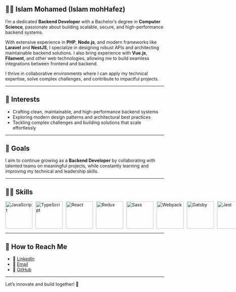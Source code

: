 ## 👨‍💻 Islam Mohamed (Islam mohHafez)
I’m a dedicated **Backend Developer** with a Bachelor’s degree in **Computer Science**, passionate about building scalable, secure, and high-performance backend systems.

With extensive experience in **PHP**, **Node.js**, and modern frameworks like **Laravel** and **NestJS**, I specialize in designing robust APIs and architecting maintainable backend solutions. I also bring experience with **Vue.js**, **Filament**, and other web technologies, allowing me to build seamless integrations between frontend and backend.

I thrive in collaborative environments where I can apply my technical expertise, solve complex challenges, and contribute to impactful projects.

---

## 🚀 Interests
- Crafting clean, maintainable, and high-performance backend systems  
- Exploring modern design patterns and architectural best practices  
- Tackling complex challenges and building solutions that scale effortlessly

---

## 🌟 Goals
I aim to continue growing as a **Backend Developer** by collaborating with talented teams on meaningful projects, while constantly learning and improving my technical and leadership skills.

---

## 🤹‍♀️ Skills
<div style="display: flex; align-items: flex-start; gap: 10px;">
  <img src="https://techstack-generator.vercel.app/js-icon.svg" alt="JavaScript" width="86" height="86" />
  <img src="https://techstack-generator.vercel.app/ts-icon.svg" alt="TypeScript" width="86" height="86" />
  <img src="https://techstack-generator.vercel.app/react-icon.svg" alt="React" width="86" height="86" />
  <img src="https://techstack-generator.vercel.app/redux-icon.svg" alt="Redux" width="86" height="86" />
  <img src="https://techstack-generator.vercel.app/sass-icon.svg" alt="Sass" width="86" height="86" />
  <img src="https://techstack-generator.vercel.app/webpack-icon.svg" alt="Webpack" width="86" height="86" />
  <img src="https://techstack-generator.vercel.app/gatsby-icon.svg" alt="Gatsby" width="86" height="86" />
  <img src="https://techstack-generator.vercel.app/jest-icon.svg" alt="Jest" width="86" height="86" />
  <img src="https://techstack-generator.vercel.app/eslint-icon.svg" alt="ESLint" width="86" height="86" />
  <img src="https://techstack-generator.vercel.app/github-icon.svg" alt="GitHub" width="86" height="86" />
  <img src="https://techstack-generator.vercel.app/docker-icon.svg" alt="Docker" width="86" height="86" />
  <img src="https://techstack-generator.vercel.app/aws-icon.svg" alt="AWS" width="86" height="86" />
  <img src="https://techstack-generator.vercel.app/restapi-icon.svg" alt="REST API" width="86" height="86" />
</div>


---

## 🔗 How to Reach Me
- 💼 [LinkedIn](https://www.linkedin.com/in/eng-islammohhafez)  
- 📧 [Email](mailto:islam.mohhafez@gmail.com)  
- 🐙 [GitHub](https://github.com/Eng-IslamMoh)  

---

Let’s innovate and build together! 🚀
